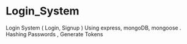 # Login_System
Login System ( Login, Signup ) Using express, mongoDB, mongoose . Hashing Passwords , Generate Tokens
